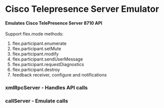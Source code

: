 # Cisco Telepresence Server Emulator

#### Emulates Cisco TelePresence Server 8710 API

Support flex.mode methods:
1. flex.participant.enumerate
2. flex.participant.setMute
3. flex.participant.modify
4. flex.participant.sendUserMessage
5. flex.participant.requestDiagnostics
6. flex.participant.destroy
7. feedback receiver, configure and notifications


### xmlRpcServer - Handles API calls
### callServer   - Emulate calls
